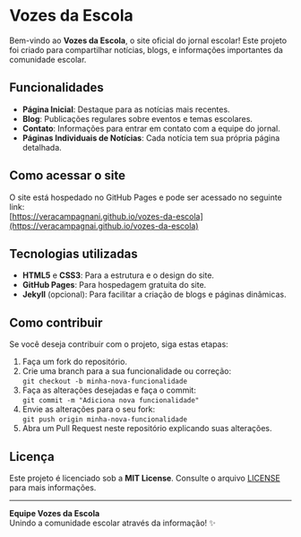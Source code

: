 # Vozes da Escola

Bem-vindo ao **Vozes da Escola**, o site oficial do jornal escolar! Este projeto foi criado para compartilhar notícias, blogs, e informações importantes da comunidade escolar.

## Funcionalidades

- **Página Inicial**: Destaque para as notícias mais recentes.
- **Blog**: Publicações regulares sobre eventos e temas escolares.
- **Contato**: Informações para entrar em contato com a equipe do jornal.
- **Páginas Individuais de Notícias**: Cada notícia tem sua própria página detalhada.

## Como acessar o site

O site está hospedado no GitHub Pages e pode ser acessado no seguinte link:  
[https://veracampagnani.github.io/vozes-da-escola](https://veracampagnai.github.io/vozes-da-escola)

## Tecnologias utilizadas

- **HTML5** e **CSS3**: Para a estrutura e o design do site.
- **GitHub Pages**: Para hospedagem gratuita do site.
- **Jekyll** (opcional): Para facilitar a criação de blogs e páginas dinâmicas.

## Como contribuir

Se você deseja contribuir com o projeto, siga estas etapas:

1. Faça um fork do repositório.
2. Crie uma branch para a sua funcionalidade ou correção:  
   `git checkout -b minha-nova-funcionalidade`
3. Faça as alterações desejadas e faça o commit:  
   `git commit -m "Adiciona nova funcionalidade"`
4. Envie as alterações para o seu fork:  
   `git push origin minha-nova-funcionalidade`
5. Abra um Pull Request neste repositório explicando suas alterações.

## Licença

Este projeto é licenciado sob a **MIT License**. Consulte o arquivo [LICENSE](LICENSE) para mais informações.

---

**Equipe Vozes da Escola**  
Unindo a comunidade escolar através da informação! ✨
